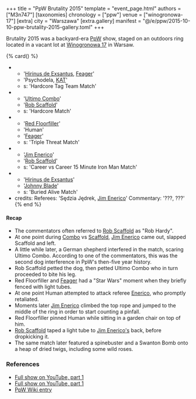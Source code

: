 +++
title = "PpW Brutality 2015"
template = "event_page.html"
authors = ["M3n747"]
[taxonomies]
chronology = ["ppw"]
venue = ["winogronowa-17"]
[extra]
city = "Warszawa"
[extra.gallery]
manifest = "@/e/ppw/2015-10-10-ppw-brutality-2015-gallery.toml"
+++

Brutality 2015 was a backyard-era [PpW](@/o/ppw.md) show, staged on an outdoors ring located in a vacant lot at [Winogronowa 17](@/v/winogronowa-17.md) in Warsaw.

{% card() %}
- - '[Hirinus de Exsantus](@/w/hirinus.md), [Feager](@/w/feager.md)'
  - 'Psychodela, [KAT](@/w/biesiad.md)'
  - s: 'Hardcore Tag Team Match'
- - '[Ultimo Combo](@/w/johnny-blade.md)'
  - '[Rob Scaffold](@/w/rob-scaffold.md)'
  - s: 'Hardcore Match'
- - '[Red Floorfiller](@/w/biesiad.md)'
  - 'Human'
  - '[Feager](@/w/feager.md)'
  - s: 'Triple Threat Match'
- - '[Jim Enerico](@/w/mister-z.md)'
  - '[Rob Scaffold](@/w/rob-scaffold.md)'
  - s: 'Career vs Career 15 Minute Iron Man Match'
- - '[Hirinus de Exsantus](@/w/hirinus.md)'
  - '[Johnny Blade](@/w/johnny-blade.md)'
  - s: 'Buried Alive Match'
- credits:
    Referees: 'Sędzia Jędrek, [Jim Enerico](@/w/mister-z.md)'
    Commentary: '???, ???'
{% end %}

#### Recap

* The commentators often referred to [Rob Scaffold](@/w/rob-scaffold.md) as "Rob Hardy".
* At one point during [Combo](@/w/johnny-blade.md) vs [Scaffold](@/w/rob-scaffold.md), [Jim Enerico](@/w/mister-z.md) came out, slapped Scaffold and left.
* A little while later, a German shepherd interfered in the match, scaring Ultimo Combo. According to one of the commentators, this was the second dog interference in PpW's then-five year history.
* Rob Scaffold petted the dog, then petted Ultimo Combo who in turn proceeded to bite his leg.
* Red Floorfiller and [Feager](@/w/feager.md) had a "Star Wars" moment when they briefly fenced with light tubes.
* At one point Human attempted to attack referee [Enerico](@/w/mister-z.md), who promptly retaliated.
* Moments later [Jim Enerico](@/w/mister-z.md) climbed the top rope and jumped to the middle of the ring in order to start counting a pinfall.
* Red Floorfiller pinned Human while sitting in a garden chair on top of him.
* [Rob Scaffold](@/w/rob-scaffold.md) taped a light tube to [Jim Enerico's](@/w/mister-z.md) back, before dropkicking it.
* The same match later featured a spinebuster and a Swanton Bomb onto a heap of dried twigs, including some wild roses.

### References

* [Full show on YouTube, part 1](https://www.youtube.com/watch?v=ymzU7NCBjj8)
* [Full show on YouTube, part 1](https://www.youtube.com/watch?v=pP_UPcVJF3U)
* [PpW Wiki entry](https://ppw-fandom.tpwres.pl/ppw-brutality-2015)
